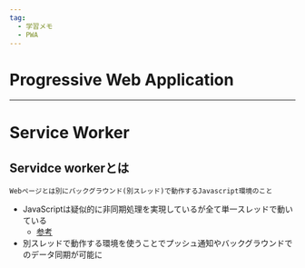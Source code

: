 ```yaml
---
tag:
  - 学習メモ
  - PWA
---
```


# Progressive Web Application
----

# Service Worker
## Servidce workerとは
```
Webページとは別にバックグラウンド(別スレッド)で動作するJavascript環境のこと
```
* JavaScriptは疑似的に非同期処理を実現しているが全て単一スレッドで動いている
  * [参考](https://qiita.com/YoshikiNakamura/items/732ded26c85a7f771a27)
* 別スレッドで動作する環境を使うことでプッシュ通知やバックグラウンドでのデータ同期が可能に

